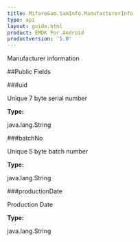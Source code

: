 ```yaml
---
title: MifareSam.SamInfo.ManufacturerInfo
type: api
layout: guide.html
product: EMDK For Android
productversion: '5.0'
---
```



Manufacturer information

##Public Fields

###uid

Unique 7 byte serial number

**Type:**

java.lang.String

###batchNo

Unique 5 byte batch number

**Type:**

java.lang.String

###productionDate

Production Date

**Type:**

java.lang.String





